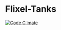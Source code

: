 # Flixel-Tanks
[![Code Climate](https://codeclimate.com/github/Thomas11235/Flixel-Tanks/badges/gpa.svg)](https://codeclimate.com/github/Thomas11235/Flixel-Tanks)
